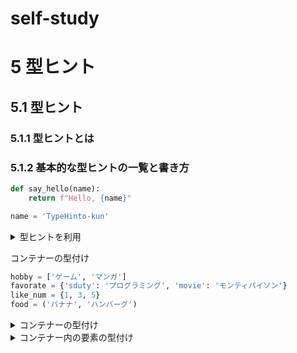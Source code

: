 # self-study
# 5 型ヒント
## 5.1 型ヒント
### 5.1.1 型ヒントとは
### 5.1.2 基本的な型ヒントの一覧と書き方

```python
def say_hello(name):
    return f"Hello, {name}"

name = 'TypeHinto-kun'
```
<details>
<summary>
型ヒントを利用
</summary>

```python
def say_hello(name: str) -> str:
    return f"Hello, {name}"

name: str = 'TypeHinto-kun'
message = sey_hello(name)
```
</details>

コンテナーの型付け
```python
hobby = ['ゲーム', 'マンガ']
favorate = {'sduty': 'プログラミング', 'movie': 'モンティパイソン'}
like_num = {1, 3, 5}
food = ('バナナ', 'ハンバーグ')
```
<details>
<summary>
コンテナーの型付け
</summary>

```python
hobby: list = ['ゲーム', 'マンガ']
favorate: dict = {'sduty': 'プログラミング', 'movie': 'モンティパイソン'}
like_num: set = {1, 3, 5}
food: tuple = ('バナナ', 'ハンバーグ')
```
</details>

<details>
<summary>
コンテナー内の要素の型付け
</summary>

```python
hobby: list[str] = ['ゲーム', 'マンガ']
favorate: dict[str, str] = {'sduty': 'プログラミング', 'movie': 'モンティパイソン'}
like_num[int]: set = {1, 3, 5}
food: tuple[str, str] = ('バナナ', 'ハンバーグ')
```

### 5.1.3 typingモジュールを利用した型ヒント
### 5.1.4 型ヒント：よくある使い方